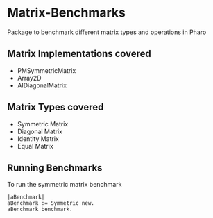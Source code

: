# Matrix-Benchmarks
Package to benchmark different matrix types and operations in Pharo

## Matrix Implementations covered 
- PMSymmetricMatrix
- Array2D
- AIDiagonalMatrix

## Matrix Types covered
- Symmetric Matrix
- Diagonal Matrix
- Identity Matrix
- Equal Matrix

## Running Benchmarks
To run the symmetric matrix benchmark
```
|aBenchmark|
aBenchmark := Symmetric new.
aBenchmark benchmark.
```
